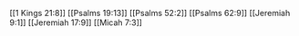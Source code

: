 [[1 Kings 21:8]]
[[Psalms 19:13]]
[[Psalms 52:2]]
[[Psalms 62:9]]
[[Jeremiah 9:1]]
[[Jeremiah 17:9]]
[[Micah 7:3]]

